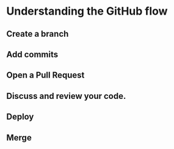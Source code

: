 Understanding the GitHub flow
======

Create a branch
------

Add commits
------

Open a Pull Request
------

Discuss and review your code.
------

Deploy
------

Merge
------
